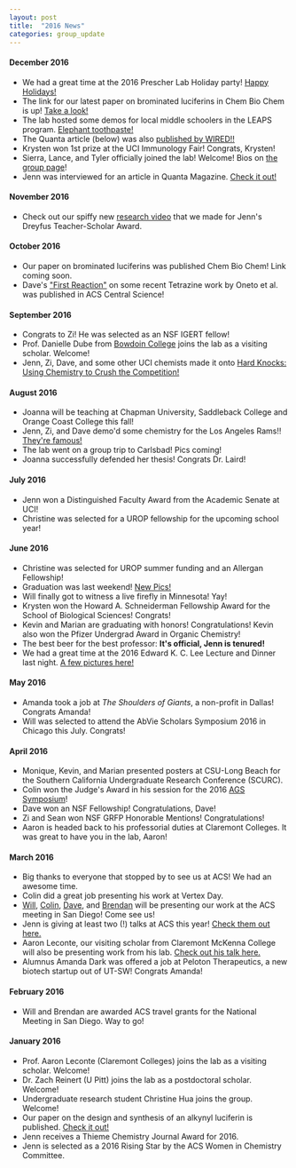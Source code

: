 ```yaml
---
layout: post
title:  "2016 News"
categories: group_update
---
```

#### December 2016
- We had a great time at the 2016 Prescher Lab Holiday party! [Happy Holidays!](https://flic.kr/p/QJXQYF)
- The link for our latest paper on brominated luciferins in Chem Bio Chem is up! [Take a look!](http://onlinelibrary.wiley.com/doi/10.1002/cbic.201600564/abstract)
- The lab hosted some demos for local middle schoolers in the LEAPS program. [Elephant toothpaste!](https://www.flickr.com/photos/140674789@N08/)
- The Quanta article (below) was also [published by WIRED!!](https://www.wired.com/2016/12/mysterious-machinery-creatures-glow-deep/)
- Krysten won 1st prize at the UCI Immunology Fair! Congrats, Krysten!
- Sierra, Lance, and Tyler officially joined the lab! Welcome! Bios on [the group page](the-group.html)!
- Jenn was interviewed for an article in Quanta Magazine. [Check it out!](https://www.quantamagazine.org/20161201-how-life-makes-light-bioluminescence/)

#### November 2016
- Check out our spiffy new [research video](research.html) that we made for Jenn's Dreyfus Teacher-Scholar Award.

#### October 2016
- Our paper on brominated luciferins was published Chem Bio Chem! Link coming soon.
- Dave's ["First Reaction"](http://pubs.acs.org/doi/abs/10.1021/acscentsci.6b00204?src=recsys) on some recent Tetrazine work by Oneto et al. was published in ACS Central Science!

#### September 2016
- Congrats to Zi! He was selected as an NSF IGERT fellow!
- Prof. Danielle Dube from [Bowdoin College](https://www.bowdoin.edu/faculty/d/ddube/) joins the lab as a visiting scholar. Welcome!
- Jenn, Zi, Dave, and some other UCI chemists made it onto [Hard Knocks: Using Chemistry to Crush the Competition!](https://www.youtube.com/watch?v=z1sz0gsO9as&feature=youtu.be)

#### August 2016
- Joanna will be teaching at Chapman University, Saddleback College and Orange Coast College this fall!
- Jenn, Zi, and Dave demo'd some chemistry for the Los Angeles Rams!! [They're famous!](http://www.latimes.com/socal/daily-pilot/news/tn-dpt-me-0825-football-chemistry-20160824-story.html)
- The lab went on a group trip to Carlsbad! Pics coming!
- Joanna successfully defended her thesis! Congrats Dr. Laird!

#### July 2016
- Jenn won a Distinguished Faculty Award from the Academic Senate at UCI!
- Christine was selected for a UROP fellowship for the upcoming school year!

#### June 2016
- Christine was selected for UROP summer funding and an Allergan Fellowship!
- Graduation was last weekend! [New Pics!](https://www.flickr.com/photos/140674789@N08/)
- Will finally got to witness a live firefly in Minnesota! Yay!
- Krysten won the Howard A. Schneiderman Fellowship Award for the School of Biological Sciences! Congrats!
- Kevin and Marian are graduating with honors! Congratulations! Kevin also won the Pfizer Undergrad Award in Organic Chemistry!
- The best beer for the best professor: **It's official, Jenn is tenured!**
- We had a great time at the 2016 Edward K. C. Lee Lecture and Dinner last night. [A few pictures here!](https://www.flickr.com/photos/140674789@N08/albums/72157665085165442)

#### May 2016

-   Amanda took a job at *The Shoulders of Giants*, a non-profit in
    Dallas! Congrats Amanda!
-   Will was selected to attend the AbVie Scholars Symposium 2016 in
    Chicago this July. Congrats!


#### April 2016

-   Monique, Kevin, and Marian presented posters at CSU-Long Beach for
    the Southern California Undergraduate Research Conference (SCURC).
-   Colin won the Judge's Award in his session for the 2016 [AGS
    Symposium](http://symposium.ags.uci.edu/)!
-   Dave won an NSF Fellowship! Congratulations, Dave!
-   Zi and Sean won NSF GRFP Honorable Mentions! Congratulations!
-   Aaron is headed back to his professorial duties at
    Claremont Colleges. It was great to have you in the lab, Aaron!

#### March 2016

-   Big thanks to everyone that stopped by to see us at ACS! We had an
    awesome time.
-   Colin did a great job presenting his work at Vertex Day.
-   [Will](https://ep70.eventpilotadmin.com/web/page.php?page=Session&project=ACS16spring&id=2402770),
    [Colin](https://ep70.eventpilotadmin.com/web/page.php?page=Session&project=ACS16spring&id=2404643),
    [Dave](https://ep70.eventpilotadmin.com/web/page.php?page=Session&project=ACS16spring&id=2408328),
    and
    [Brendan](https://ep70.eventpilotadmin.com/web/page.php?page=Session&project=ACS16spring&id=2412753s)
    will be presenting our work at the ACS meeting in San Diego! Come
    see us!
-   Jenn is giving at least two (!) talks at ACS this year! [Check them
    out here.](https://ep70.eventpilotadmin.com/web/page.php?page=Speaker&project=ACS16spring&id=3063938)
-   Aaron Leconte, our visiting scholar from Claremont McKenna College
    will also be presenting work from his lab. [Check out his
    talk here.](https://ep70.eventpilotadmin.com/web/page.php?page=Speaker&project=ACS16spring&id=3091275)
-   Alumnus Amanda Dark was offered a job at Peloton Therapeutics, a new
    biotech startup out of UT-SW! Congrats Amanda!


#### February 2016

-   Will and Brendan are awarded ACS travel grants for the National
    Meeting in San Diego. Way to go!

#### January 2016

-   Prof. Aaron Leconte (Claremont Colleges) joins the lab as a
    visiting scholar. Welcome!
-   Dr. Zach Reinert (U Pitt) joins the lab as a postdoctoral scholar.
    Welcome!
-   Undergraduate research student Christine Hua joins the group.
    Welcome!
-   Our paper on the design and synthesis of an alkynyl luciferin
    is published. [Check it
    out!](http://onlinelibrary.wiley.com/doi/10.1002/chem.201503944/full)
-   Jenn receives a Thieme Chemistry Journal Award for 2016.
-   Jenn is selected as a 2016 Rising Star by the ACS Women in
    Chemistry Committee.
